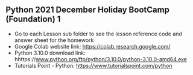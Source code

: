 ## Python 2021 December Holiday BootCamp (Foundation) 1

* Go to each Lesson sub folder to see the lesson reference code and answer sheet for the homework
* Google Colab website link: https://colab.research.google.com/
* Python 3.10.0 download link: hhttps://www.python.org/ftp/python/3.10.0/python-3.10.0-amd64.exe
* Tutorials Point - Python: https://www.tutorialspoint.com/python
